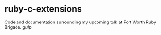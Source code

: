 ruby-c-extensions
=================

Code and documentation surrounding my upcoming talk at Fort Worth Ruby Brigade. *gulp*